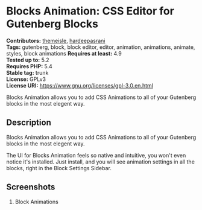 # Blocks Animation: CSS Editor for Gutenberg Blocks #
**Contributors:** [themeisle](https://profiles.wordpress.org/themeisle), [hardeepasrani](https://profiles.wordpress.org/hardeepasrani)  
**Tags:** gutenberg, block, block editor, editor, animation, animations, animate, styles, block animations
**Requires at least:** 4.9      
**Tested up to:** 5.2    
**Requires PHP:** 5.4    
**Stable tag:** trunk  
**License:** GPLv3    
**License URI:** https://www.gnu.org/licenses/gpl-3.0.en.html    

Blocks Animation allows you to add CSS Animations to all of your Gutenberg blocks in the most elegent way.

## Description ##

Blocks Animation allows you to add CSS Animations to all of your Gutenberg blocks in the most elegent way.

The UI for Blocks Animation feels so native and intuitive, you won't even notice it's installed. Just install, and you will see animation settings in all the blocks, right in the Block Settings Sidebar.

## Screenshots ##

1. Block Animations
